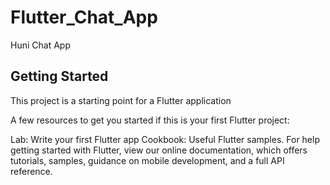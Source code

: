 # Flutter_Chat_App
Huni Chat App

## Getting Started
This project is a starting point for a Flutter application

A few resources to get you started if this is your first Flutter project:

Lab: Write your first Flutter app
Cookbook: Useful Flutter samples.
For help getting started with Flutter, view our online documentation, which offers tutorials, samples, guidance on mobile development, and a full API reference.
